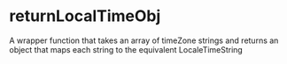 # returnLocalTimeObj
A wrapper function that takes an array of timeZone strings and returns an object that maps each string to the equivalent LocaleTimeString

